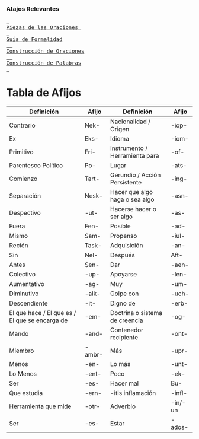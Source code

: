 
[Atrás]: https://metroman.me/balkeon/docs

### Atajos Relevantes

[<kbd> <br>Piezas de las Oraciones <br></kbd>][StPs][<kbd> <br>Guía de Formalidad<br> </kbd>][FmGi][<kbd> <br>Construcción de Oraciones<br> </kbd>][SnCo][<kbd> <br>Construcción de Palabras<br> </kbd>][WdCo]

[StPs]: https://metroman.me/balkeon/docs/instructions/sentencepieces
[FmGi]: https://metroman.me/balkeon/docs/instructions/formalityguide
[SnCo]: https://metroman.me/balkeon/docs/instructions/sentences
[WdCo]: https://metroman.me/balkeon/docs/instructions/wordconstruction


# Tabla de Afijos

| Definición                                     | Afijo   | Definición                     | Afijo    |
| ---------------------------------------------- | ------- | ------------------------------ | -------- |
| Contrario                                      | Nek-    | Nacionalidad / Origen          | \-iop-   |
| Ex                                             | Eks-    | Idioma                         | \-iom-   |
| Primitivo                                      | Fri-    | Instrumento / Herramienta para | \-of-    |
| Parentesco Político                            | Po-     | Lugar                          | \-ats-   |
| Comienzo                                       | Tart-   | Gerundio / Acción Persistente  | \-ing-   |
| Separación                                     | Nesk-   | Hacer que algo haga o sea algo | \-asn-   |
| Despectivo                                     | \-ut-   | Hacerse hacer o ser algo       | \-as-    |
| Fuera                                          | Fen-    | Posible                        | \-ad-    |
| Mismo                                          | Sam-    | Propenso                       | \-iul-   |
| Recién                                         | Task-   | Adquisición                    | \-an-    |
| Sin                                            | Nel-    | Después                        | Aft-     |
| Antes                                          | Sen-    | Dar                            | \-aen-   |
| Colectivo                                      | \-up-   | Apoyarse                       | \-len-   |
| Aumentativo                                    | \-ag-   | Muy                            | \-um-    |
| Diminutivo                                     | \-alk-  | Golpe con                      | \-uch-   |
| Descendiente                                   | \-it-   | Digno de                       | \-erb-   |
| El que hace / El que es / El que se encarga de | \-em-   | Doctrina o sistema de creencia | \-og-    |
| Mando                                          | \-and-  | Contenedor recipiente          | \-ont-   |
| Miembro                                        | \-ambr- | Más                            | \-upr-   |
| Menos                                          | \-en-   | Lo más                         | \-unt-   |
| Lo Menos                                       | \-ent-  | Poco                           | \-ek-    |
| Ser                                            | \-es-   | Hacer mal                      | Bu-      |
| Que estudia                                    | \-ern-  | \-itis inflamación             | \-infl-  |
| Herramienta que mide                           | \-otr-  | Adverbio                       | \-in/-un |
| Ser                                            | \-es-   | Estar                          | \-ados-  |

